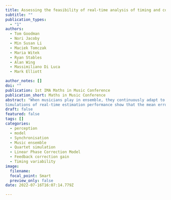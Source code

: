 ```yaml
---
title: Assessing the feasibility of real-time analysis of timing and coordination between ensemble musicians
subtitle: ""
publication_types:
  - "1"
authors:
  - Tom Goodman
  - Nori Jacoby
  - Min Susan Li
  - Maciek Tomczak
  - Maria Witek
  - Ryan Stables
  - Alan Wing
  - Massimiliano Di Luca
  - Mark Elliott

author_notes: []
doi: ""
publication: 1st IMA Maths in Music Conference
publication_short: Maths in Music Conference
abstract: "When musicians play in ensemble, they continuously adapt to each other to ensure that the group keeps time together. The musicians’ timing correction can be captured by a linear phase correction model, where each player has a correction gain to other players - representing how much they adjust to one another. In addition, such models incorporate two noise components - timekeeper variance and motor variance. The Augmented Reality Musical Ensemble (ARME) project is building a system for solo musicians to practise with a virtual ensemble of AI players that will interact with the individual, and keep timing in a natural manner. To achieve this, onset detection, parameter estimation, motion capture, AI, and augmented reality techniques all need to run in real time. The work presented in this Paper analyses the feasibility of estimating the parameters of the linear phase correction model at the required speeds. The model parameters can be estimated using the work of Jacoby et al., who used the Cramér–Rao Lower Bound (CRLB) to identify the need for an additional restriction (that the timekeeper variance is strictly larger than the motor variance). This is used alongside generalised least squares estimation to extract the three model parameters for any time-series of note onsets from players.
Simulations of real-time estimation performance show that the mean error remains negligible even with little information (e.g., less than ~20 note onsets), but the variance increases - potentially rendering a real-time system unusable. We provide insights on the effect of initial correction parameters on estimation performance, suggest a number of solutions to potentially facilitate real-time estimation, and provide comparisons with similar methods. Through these, we demonstrate the feasibility of real-time estimation required to build the interactive agents for virtual musician ensembles - such as the one the ARME project is working to build."
draft: false
featured: false
tags: []
categories:
  - perception
  - model
  - Synchronisation
  - Music ensemble
  - Quartet simulation
  - Linear Phase Correction Model
  - Feedback correction gain
  - Timing variability
image:
  filename:
  focal_point: Smart
  preview_only: false
date: 2022-07-16T16:07:14.779Z

---
```

